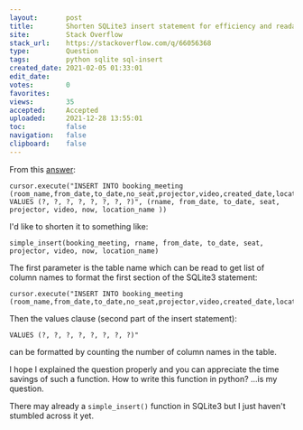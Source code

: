 ```yaml
---
layout:       post
title:        Shorten SQLite3 insert statement for efficiency and readability
site:         Stack Overflow
stack_url:    https://stackoverflow.com/q/66056368
type:         Question
tags:         python sqlite sql-insert
created_date: 2021-02-05 01:33:01
edit_date:    
votes:        0
favorites:    
views:        35
accepted:     Accepted
uploaded:     2021-12-28 13:55:01
toc:          false
navigation:   false
clipboard:    false
---
```


From this [answer][1]:

``` 
cursor.execute("INSERT INTO booking_meeting (room_name,from_date,to_date,no_seat,projector,video,created_date,location_name) VALUES (?, ?, ?, ?, ?, ?, ?, ?)", (rname, from_date, to_date, seat, projector, video, now, location_name ))

```

I'd like to shorten it to something like:

``` 
simple_insert(booking_meeting, rname, from_date, to_date, seat, projector, video, now, location_name)

```

The first parameter is the table name which can be read to get list of column names to format the first section of the SQLite3 statement:

``` 
cursor.execute("INSERT INTO booking_meeting (room_name,from_date,to_date,no_seat,projector,video,created_date,location_name)

```

Then the values clause (second part of the insert statement):

``` 
VALUES (?, ?, ?, ?, ?, ?, ?, ?)"

```

can be formatted by counting the number of column names in the table.

I hope I explained the question properly and you can appreciate the time savings of such a function. How to write this function in python? ...is my question.

There may already a `simple_insert()` function in SQLite3 but I just haven't stumbled across it yet.

  [1]: https://stackoverflow.com/a/45407876/6929343
